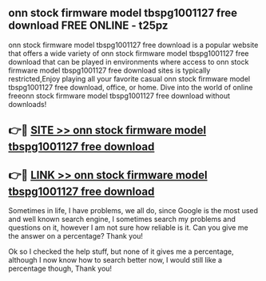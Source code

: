 ## onn stock firmware model tbspg1001127 free download FREE ONLINE - t25pz

onn stock firmware model tbspg1001127 free download is a popular website that offers a wide variety of onn stock firmware model tbspg1001127 free download that can be played in environments where access to onn stock firmware model tbspg1001127 free download sites is typically restricted,Enjoy playing all your favorite casual onn stock firmware model tbspg1001127 free download, office, or home. Dive into the world of online freeonn stock firmware model tbspg1001127 free download without downloads!

## 👉🔴 [SITE >> onn stock firmware model tbspg1001127 free download](http://news.freeplayer.one?title=onn_stock_firmware_model_tbspg1001127_free_download&ref=FRRE)

## 👉🔴 [LINK >> onn stock firmware model tbspg1001127 free download](http://news.freeplayer.one?title=onn_stock_firmware_model_tbspg1001127_free_download&ref=FREE)

Sometimes in life, I have problems, we all do, since Google is the most used and well known search engine, I sometimes search my problems and questions on it, however I am not sure how reliable is it. Can you give me the answer on a percentage? Thank you!

Ok so I checked the help stuff, but none of it gives me a percentage, although I now know how to search better now, I would still like a percentage though, Thank you!